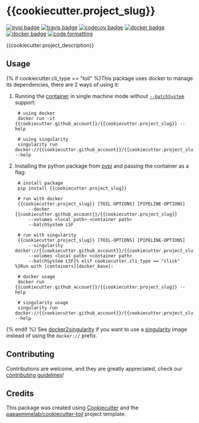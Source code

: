 # {{cookiecutter.project_slug}}

[![pypi badge][pypi_badge]][pypi_base]
[![travis badge][travis_badge]][travis_base]
[![codecov badge][codecov_badge]][codecov_base]
[![docker badge][docker_badge]][docker_base]
[![docker badge][automated_badge]][docker_base]
[![code formatting][black_badge]][black_base]

{{cookiecutter.project_description}}

## Usage

{% if cookiecutter.cli_type == "toil" %}This package uses docker to manage its dependencies, there are 2 ways of using it:

1. Running the [container][docker_base] in single machine mode without [`--batchSystem`] support:

        # using docker
        docker run -it {{cookiecutter.github_account}}/{{cookiecutter.project_slug}} --help

        # using singularity
        singularity run docker://{{cookiecutter.github_account}}/{{cookiecutter.project_slug}} --help

1. Installing the python package from [pypi][pypi_base] and passing the container as a flag:

        # install package
        pip install {{cookiecutter.project_slug}}

        # run with docker
        {{cookiecutter.project_slug}} [TOIL-OPTIONS] [PIPELINE-OPTIONS]
            --docker {{cookiecutter.github_account}}/{{cookiecutter.project_slug}}
            --volumes <local path> <container path>
            --batchSystem LSF

        # run with singularity
        {{cookiecutter.project_slug}} [TOIL-OPTIONS] [PIPELINE-OPTIONS]
            --singularity docker://{{cookiecutter.github_account}}/{{cookiecutter.project_slug}}
            --volumes <local path> <container path>
            --batchSystem LSF{% elif cookiecutter.cli_type == "click" %}Run with [containers][docker_base]:

        # docker usage
        docker run {{cookiecutter.github_account}}/{{cookiecutter.project_slug}} --help

        # singularity usage
        singularity run docker://{{cookiecutter.github_account}}/{{cookiecutter.project_slug}} --help
{% endif %}
See [docker2singularity] if you want to use a [singularity] image instead of using the `docker://` prefix.

## Contributing

Contributions are welcome, and they are greatly appreciated, check our [contributing guidelines](.github/CONTRIBUTING.md)!

## Credits

This package was created using [Cookiecutter] and the
[papaemmelab/cookiecutter-toil] project template.

<!-- References -->
[singularity]: http://singularity.lbl.gov/
[docker2singularity]: https://github.com/singularityware/docker2singularity
[cookiecutter]: https://github.com/audreyr/cookiecutter
[papaemmelab/cookiecutter-toil]: https://github.com/papaemmelab/cookiecutter-toil
[`--batchSystem`]: http://toil.readthedocs.io/en/latest/developingWorkflows/batchSystem.html?highlight=BatchSystem

<!-- Badges -->
[docker_base]: https://hub.docker.com/r/{{cookiecutter.github_account}}/{{cookiecutter.project_slug}}
[docker_badge]: https://img.shields.io/docker/build/{{cookiecutter.github_account}}/{{cookiecutter.project_slug}}.svg
[automated_badge]: https://img.shields.io/docker/automated/{{cookiecutter.github_account}}/{{cookiecutter.project_slug}}.svg
[codecov_badge]: https://codecov.io/gh/{{cookiecutter.github_account}}/{{cookiecutter.project_slug}}/branch/master/graph/badge.svg
[codecov_base]: https://codecov.io/gh/{{cookiecutter.github_account}}/{{cookiecutter.project_slug}}
[pypi_badge]: https://img.shields.io/pypi/v/{{cookiecutter.project_slug}}.svg
[pypi_base]: https://pypi.python.org/pypi/{{cookiecutter.project_slug}}
[travis_badge]: https://img.shields.io/travis/{{cookiecutter.github_account}}/{{cookiecutter.project_slug}}.svg
[travis_base]: https://travis-ci.org/{{cookiecutter.github_account}}/{{cookiecutter.project_slug}}
[black_badge]: https://img.shields.io/badge/code%20style-black-000000.svg
[black_base]: https://github.com/ambv/black
